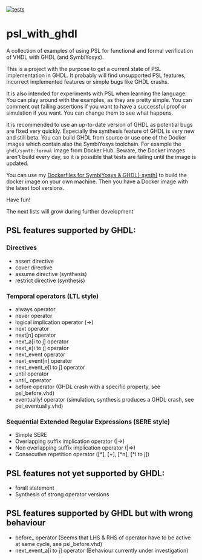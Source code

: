 [![tests](https://github.com/tmeissner/psl_with_ghdl/workflows/tests/badge.svg?branch=master)](https://github.com/tmeissner/psl_with_ghdl/actions?query=workflow%3Atests)

# psl_with_ghdl

A collection of examples of using PSL for functional and formal verification of VHDL with GHDL (and SymbiYosys).

This is a project with the purpose to get a current state of PSL implementation in GHDL. It probably will find unsupported PSL features, incorrect implemented features or simple bugs like GHDL crashs.

It is also intended for experiments with PSL when learning the language. You can play around with the examples, as they are pretty simple. You can comment out failing assertions if you want to have a successful proof or simulation if you want. You can change them to see what happens.

It is recommended to use an up-to-date version of GHDL as potential bugs are fixed very quickly. Especially the synthesis feature of GHDL is very new and still beta. You can build GHDL from source or use one of the Docker images which contain also the SymbiYosys toolchain. For example the `ghdl/synth:formal` image from Docker Hub. Beware, the Docker images aren't build every day, so it is possible that tests are failing until the image is updated.

You can use my [Dockerfiles for SymbiYosys & GHDL(-synth)](https://github.com/tmeissner/Dockerfiles) to build the docker image on your own machine. Then you have a Docker image with the latest tool versions.

Have fun!


The next lists will grow during further development

## PSL features supported by GHDL:

### Directives

* assert directive
* cover directive
* assume directive (synthesis)
* restrict directive (synthesis)

### Temporal operators (LTL style)

* always operator
* never operator
* logical implication operator (->)
* next operator
* next[n] operator
* next_a[i to j] operator
* next_e[i to j] operator
* next_event operator
* next_event[n] operator
* next_event_e[i to j] operator
* until operator
* until_ operator
* before operator (GHDL crash with a specific property, see psl_before.vhd)
* eventually! operator (simulation, synthesis produces a GHDL crash, see psl_eventually.vhd)

### Sequential Extended Regular Expressions (SERE style)

* Simple SERE
* Overlapping suffix implication operator (|->)
* Non overlapping suffix implication operator (|=>)
* Consecutive repetition operator ([*], [+], [*n], [*i to j])

## PSL features not yet supported by GHDL:

* forall statement
* Synthesis of strong operator versions

## PSL features supported by GHDL but with wrong behaviour

* before_ operator (Seems that LHS & RHS of operator have to be active at same cycle, see psl_before.vhd)
* next_event_a[i to j] operator (Behaviour currently under investigation)
